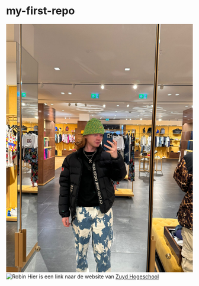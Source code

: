 # my-first-repo
![Robin](robin.jpeg)
<img scc="robin.jpeg" alt="Robin" width="200"> 
Hier is een link naar de website van [Zuyd Hogeschool](https://www.zuyd.nl/)
